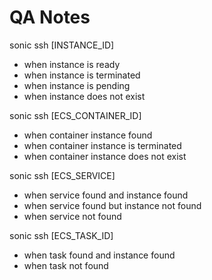 # QA Notes

sonic ssh [INSTANCE_ID]
* when instance is ready
* when instance is terminated
* when instance is pending
* when instance does not exist

sonic ssh [ECS_CONTAINER_ID]
* when container instance found
* when container instance is terminated
* when container instance does not exist

sonic ssh [ECS_SERVICE]
* when service found and instance found
* when service found but instance not found
* when service not found

sonic ssh [ECS_TASK_ID]
* when task found and instance found
* when task not found
